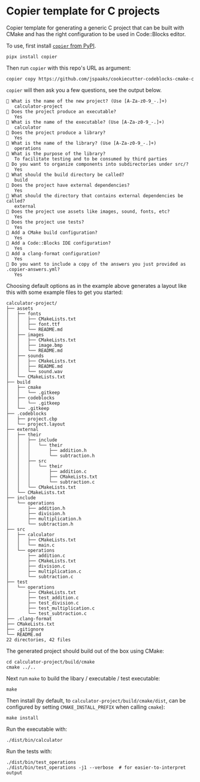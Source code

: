 # Copier template for C projects

Copier template for generating a generic C project that can be built
with CMake and has the right configuration to be used in Code::Blocks editor.

To use, first install [`copier` from PyPI](https://pypi.org/project/copier/).

```shell
pipx install copier
```

Then run `copier` with this repo's URL as argument:

```shell
copier copy https://github.com/jspaaks/cookiecutter-codeblocks-cmake-c
```

`copier` will then ask you a few questions, see the output below.

```text
🎤 What is the name of the new project? (Use [A-Za-z0-9_-.]+)
   calculator-project
🎤 Does the project produce an executable?
   Yes
🎤 What is the name of the executable? (Use [A-Za-z0-9_-.]+)
   calculator
🎤 Does the project produce a library?
   Yes
🎤 What is the name of the library? (Use [A-Za-z0-9_-.]+)
   operations
🎤 What is the purpose of the library?
   To facilitate testing and to be consumed by third parties
🎤 Do you want to organize components into subdirectories under src/?
   Yes
🎤 What should the build directory be called?
   build
🎤 Does the project have external dependencies?
   Yes
🎤 What should the directory that contains external dependencies be called?
   external
🎤 Does the project use assets like images, sound, fonts, etc?
   Yes
🎤 Does the project use tests?
   Yes
🎤 Add a CMake build configuration?
   Yes
🎤 Add a Code::Blocks IDE configuration?
   Yes
🎤 Add a clang-format configuration?
   Yes
🎤 Do you want to include a copy of the answers you just provided as .copier-answers.yml?
   Yes
```

Choosing default options as in the example above generates a layout like this with some
example files to get you started:

```text
calculator-project/
├── assets
│   ├── fonts
│   │   ├── CMakeLists.txt
│   │   ├── font.ttf
│   │   └── README.md
│   ├── images
│   │   ├── CMakeLists.txt
│   │   ├── image.bmp
│   │   └── README.md
│   ├── sounds
│   │   ├── CMakeLists.txt
│   │   ├── README.md
│   │   └── sound.wav
│   └── CMakeLists.txt
├── build
│   ├── cmake
│   │   └── .gitkeep
│   ├── codeblocks
│   │   └── .gitkeep
│   └── .gitkeep
├── .codeblocks
│   ├── project.cbp
│   └── project.layout
├── external
│   ├── their
│   │   ├── include
│   │   │   └── their
│   │   │       ├── addition.h
│   │   │       └── subtraction.h
│   │   ├── src
│   │   │   └── their
│   │   │       ├── addition.c
│   │   │       ├── CMakeLists.txt
│   │   │       └── subtraction.c
│   │   └── CMakeLists.txt
│   └── CMakeLists.txt
├── include
│   └── operations
│       ├── addition.h
│       ├── division.h
│       ├── multiplication.h
│       └── subtraction.h
├── src
│   ├── calculator
│   │   ├── CMakeLists.txt
│   │   └── main.c
│   └── operations
│       ├── addition.c
│       ├── CMakeLists.txt
│       ├── division.c
│       ├── multiplication.c
│       └── subtraction.c
├── test
│   └── operations
│       ├── CMakeLists.txt
│       ├── test_addition.c
│       ├── test_division.c
│       ├── test_multiplication.c
│       └── test_subtraction.c
├── .clang-format
├── CMakeLists.txt
├── .gitignore
└── README.md
22 directories, 42 files
```

The generated project should build out of the box using CMake:

```shell
cd calculator-project/build/cmake
cmake ../..
```

Next run `make` to build the libary / executable / test executable:

```shell
make
```

Then install (by default, to `calculator-project/build/cmake/dist`, can be configured by
setting `CMAKE_INSTALL_PREFIX` when calling `cmake`):

```shell
make install
```

Run the executable with:

```shell
./dist/bin/calculator
```

Run the tests with:

```shell
./dist/bin/test_operations
./dist/bin/test_operations -j1 --verbose  # for easier-to-interpret output
```
